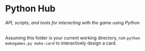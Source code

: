 # Python Hub
###### API, scripts, and tools for interacting with the game using Python

Assuming this folder is your current working directory, run `python makegames.py make-card` to interactively design a card.